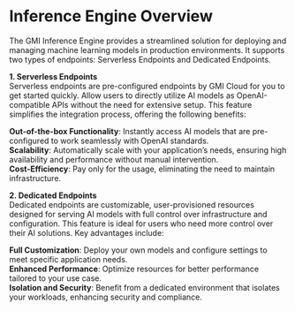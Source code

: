 # Inference Engine Overview
The GMI Inference Engine provides a streamlined solution for deploying and managing machine learning models in production environments.
It supports two types of endpoints: Serverless Endpoints and Dedicated Endpoints. 

**1. Serverless Endpoints**<br>
Serverless endpoints are pre-configured endpoints by GMI Cloud for you to get started quickly. Allow users to directly utilize AI models as OpenAI-compatible APIs without the need for extensive setup. This feature simplifies the integration process, offering the following benefits:

**Out-of-the-box Functionality**: Instantly access AI models that are pre-configured to work seamlessly with OpenAI standards.<br>
**Scalability**: Automatically scale with your application’s needs, ensuring high availability and performance without manual intervention.<br>
**Cost-Efficiency**: Pay only for the usage, eliminating the need to maintain infrastructure.<br>

**2. Dedicated Endpoints**<br>
Dedicated endpoints are customizable, user-provisioned resources designed for serving AI models with full control over infrastructure and configuration. This feature is ideal for users who need more control over their AI solutions. Key advantages include:

**Full Customization**: Deploy your own models and configure settings to meet specific application needs.<br>
**Enhanced Performance**: Optimize resources for better performance tailored to your use case.<br>
**Isolation and Security**: Benefit from a dedicated environment that isolates your workloads, enhancing security and compliance.<br>

